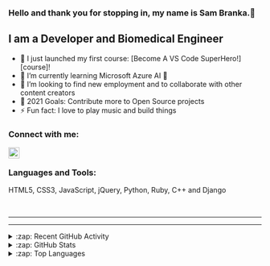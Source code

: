 ### Hello and thank you for stopping in, my name is Sam Branka.👋

<!-- [![Website]({enter website icon img location}](https://website.com) -->
<!-- [![LinkedIn](https://img.shields.io/twitter/follow/codeSTACKr?color=1DA1F2&logo=twitter&style=for-the-badge)](https://twitter.com/intent/follow?original_referer=https%3A%2F%2Fgithub.com%2FcodeSTACKr&screen_name=) -->

## I am a Developer and Biomedical Engineer

- 🔭 I just launched my first course: [Become A VS Code SuperHero!][course]!
- 🌱 I’m currently learning Microsoft Azure AI 🤣
- 👯 I’m looking to find new employment and to collaborate with other content creators
- 🥅 2021 Goals: Contribute more to Open Source projects
- ⚡ Fun fact: I love to play music and build things

### Connect with me:

<!-- [<img align="left" alt="#" width="22px" src="#" />][website] -->
[<img align="left" alt="SDBranka | LinkedIn" width="22px" src="https://cdn.jsdelivr.net/npm/simple-icons@v3/icons/linkedin.svg" />][linkedin]

<br />

### Languages and Tools:

HTML5, CSS3, JavaScript, jQuery, Python, Ruby, C++ and Django

<br />

---
---

<details>
  <summary>:zap: Recent GitHub Activity</summary>
  
<!--START_SECTION:activity-->
1. 💪 Opened PR [#53](https://github.com/mei-manzo/Group-Project/pull/53) in [mei-manzo/Group-Project](https://github.com/mei-manzo/Group-Project)
2. 💪 Opened PR [#52](https://github.com/mei-manzo/Group-Project/pull/52) in [mei-manzo/Group-Project](https://github.com/mei-manzo/Group-Project)
3. 💪 Opened PR [#51](https://github.com/mei-manzo/Group-Project/pull/51) in [mei-manzo/Group-Project](https://github.com/mei-manzo/Group-Project)
4. 💪 Opened PR [#50](https://github.com/mei-manzo/Group-Project/pull/50) in [mei-manzo/Group-Project](https://github.com/mei-manzo/Group-Project)
5. 💪 Opened PR [#48](https://github.com/mei-manzo/Group-Project/pull/48) in [mei-manzo/Group-Project](https://github.com/mei-manzo/Group-Project)
<!--END_SECTION:activity-->

</details>

<details>
  <summary>:zap: GitHub Stats</summary>
  <img align="left" alt="SDBranka's GitHub Stats" src="https://github-readme-stats.vercel.app/api?username=SDBranka&show_icons=true&theme=tokyonight&hide_border=true" />
</details>

<details>
  <summary>:zap: Top Languages</summary>
  <img align="left" alt="SDBranka's GitHub Stats" src="https://github-readme-stats.vercel.app/api/top-langs/?username=SDBranka" />
</details>


[linkedin]: https://linkedin.com/in/SDBranka
